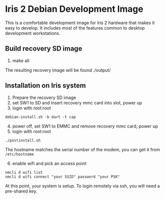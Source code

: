 # Iris 2 Debian Development Image

This is a comfortable development image for Iris 2 hardware that makes it easy to develop.  It includes most of the features common to desktop development workstations.

## Build recovery SD image

 1. make all

The resulting recovery image will be found ./output/

## Installation on Iris system

 1. Prepare the recovery SD image
 1. set SW1 to SD and insert recovery mmc card into slot, power up
 1. login with root:root
```
debian-install.sh -b dart -t cap
```
 4. power off, set SW1 to EMMC and remove recovery mmc card, power up
 1. login with root:root
```
./postinstall.sh
```
The hostname matches the serial number of the modem, you can get it from `/etc/hostname`

 6. enable wifi and pick an access point
```
nmcli d wifi list
nmcli d wifi connect "your SSID" password "your PSK"
```
At this point, your system is setup.  To login remotely via ssh, you will need a pre-shared key.
